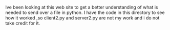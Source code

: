 Ive been looking at this web site to get a better understanding of what is needed to send over a file in python. I have the code in this directory to see how it worked ,so client2.py and server2.py are not my work and i do not take credit for it.  
